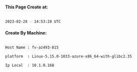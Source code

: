
   
#### This Page Create at:

```bash

2023-02-28 - 14:53:28 UTC

```

#### Create By Machine:

```bash

Host Name : fv-az493-815

platform  : Linux-5.15.0-1033-azure-x86_64-with-glibc2.35

Ip Local  : 10.1.0.168

```

